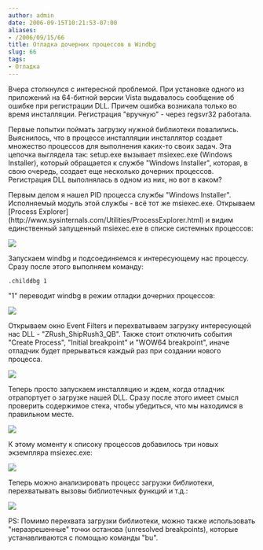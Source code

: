 ```yaml
---
author: admin
date: 2006-09-15T10:21:53-07:00
aliases:
- /2006/09/15/66
title: Отладка дочерних процессов в Windbg
slug: 66
tags:
- Отладка
---
```


Вчера столкнулся с интересной проблемой. При установке одного из приложений на 64-битной версии Vista выдавалось сообщение об ошибке при регистрации DLL. Причем ошибка возникала только во время инсталляции. Регистрация "вручную" - через regsvr32 работала.

Первые попытки поймать загрузку нужной библиотеки повалились. Выяснилось, что в процессе инсталляции инсталлятор создает множество процессов для выполнения каких-то своих задач. Эта цепочка выглядела так: setup.exe вызывает msiexec.exe (Windows Installer), который обращается к службе "Windows Installer", которая, в свою очередь, создает еще несколько дочерних процессов. Регистрация DLL выполнялась в одном из них, но вот в каком? 

<!--more-->Первым делом я нашел PID процесса службы "Windows Installer". Исполняемый модуль этой службы - всё тот же msiexec.exe. Открываем [Process Explorer](http://www.sysinternals.com/Utilities/ProcessExplorer.html) и видим единственный запущенный msiexec.exe в списке системных процессов:

[![](/2006/09/childdbg1.thumbnail.png)](/2006/09/childdbg1.png)

Запускаем windbg и подсоединяемся к интересующему нас процессу. Сразу после этого выполняем команду:

`.childdbg 1`

"1" переводит windbg в режим отладки дочерних процессов:

[![](/2006/09/childdbg2.thumbnail.png)](/2006/09/childdbg2.png)

Открываем окно Event Filters и перехватываем загрузку интересующей нас DLL - "ZRush_ShipRush3_QB". Также стоит отключить события "Create Process", "Initial breakpoint" и "WOW64 breakpoint", иначе отладчик будет прерываться каждый раз при создании нового процесса.

[![](/2006/09/childdbg3.thumbnail.png)](/2006/09/childdbg3.png)

Теперь просто запускаем инсталляцию и ждем, когда отладчик отрапортует о загрузке нашей DLL. Сразу после этого имеет смысл проверить содержимое стека, чтобы убедиться, что мы находимся в правильном месте. 

[![](/2006/09/childdbg4.thumbnail.png)](/2006/09/childdbg4.png)

К этому моменту к списоку процессов добавилось три новых экземпляра msiexec.exe:

[![](/2006/09/childdbg5.thumbnail.png)](/2006/09/childdbg5.png)

Теперь можно анализировать процесс загрузки библиотеки, перехватывать вызовы библиотечных функций и т.д.:

[![](/2006/09/childdbg6.thumbnail.png)](/2006/09/childdbg6.png)

PS: Помимо перехвата загрузки библиотеки, можно также использовать "неразрешенные" точки останова (unresolved breakpoints), которые устанавливаются с помощью команды "bu".
